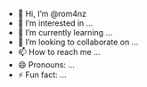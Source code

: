 - 👋 Hi, I’m @rom4nz
- 👀 I’m interested in ...
- 🌱 I’m currently learning ...
- 💞️ I’m looking to collaborate on ...
- 📫 How to reach me ...
- 😄 Pronouns: ...
- ⚡ Fun fact: ...

<!---
rom4nz/rom4nz is a ✨ special ✨ repository because its `README.md` (this file) appears on your GitHub profile.
You can click the Preview link to take a look at your changes.
--->
